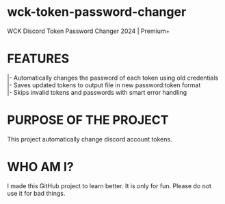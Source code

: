 # wck-token-password-changer
WCK Discord Token Password Changer 2024 | Premium+

# FEATURES
|- Automatically changes the password of each token using old credentials  
|- Saves updated tokens to output file in new password:token format  
|- Skips invalid tokens and passwords with smart error handling  

# PURPOSE OF THE PROJECT  
This project automatically change discord account tokens.

# WHO AM I?
I made this GitHub project to learn better. It is only for fun. Please do not use it for bad things.
